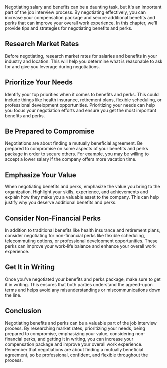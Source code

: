 
Negotiating salary and benefits can be a daunting task, but it's an important part of the job interview process. By negotiating effectively, you can increase your compensation package and secure additional benefits and perks that can improve your overall work experience. In this chapter, we'll provide tips and strategies for negotiating benefits and perks.

Research Market Rates
---------------------

Before negotiating, research market rates for salaries and benefits in your industry and location. This will help you determine what is reasonable to ask for and give you leverage during negotiations.

Prioritize Your Needs
---------------------

Identify your top priorities when it comes to benefits and perks. This could include things like health insurance, retirement plans, flexible scheduling, or professional development opportunities. Prioritizing your needs can help you focus your negotiation efforts and ensure you get the most important benefits and perks.

Be Prepared to Compromise
-------------------------

Negotiations are about finding a mutually beneficial agreement. Be prepared to compromise on some aspects of your benefits and perks package in order to secure others. For example, you may be willing to accept a lower salary if the company offers more vacation time.

Emphasize Your Value
--------------------

When negotiating benefits and perks, emphasize the value you bring to the organization. Highlight your skills, experience, and achievements and explain how they make you a valuable asset to the company. This can help justify why you deserve additional benefits and perks.

Consider Non-Financial Perks
----------------------------

In addition to traditional benefits like health insurance and retirement plans, consider negotiating for non-financial perks like flexible scheduling, telecommuting options, or professional development opportunities. These perks can improve your work-life balance and enhance your overall work experience.

Get It in Writing
-----------------

Once you've negotiated your benefits and perks package, make sure to get it in writing. This ensures that both parties understand the agreed-upon terms and helps avoid any misunderstandings or miscommunications down the line.

Conclusion
----------

Negotiating benefits and perks can be a valuable part of the job interview process. By researching market rates, prioritizing your needs, being prepared to compromise, emphasizing your value, considering non-financial perks, and getting it in writing, you can increase your compensation package and improve your overall work experience. Remember that negotiations are about finding a mutually beneficial agreement, so be professional, confident, and flexible throughout the process.
